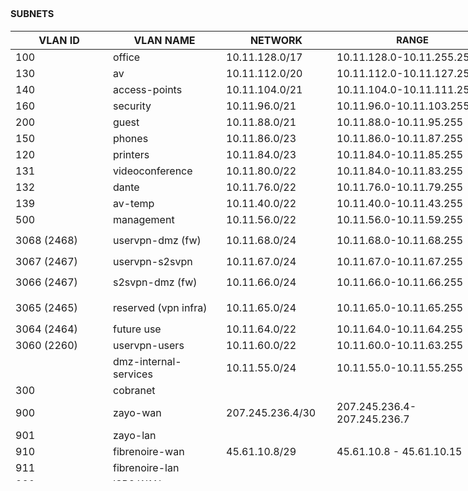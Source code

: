 <h2><strong><span style="font-size: 11pt;">SUBNETS</span></strong></h2>
<table style="height: 720px; width: 983px; margin-left: auto; margin-right: auto;">
<thead>
<tr style="height: 21px;">
<th style="width: 140px; height: 21px; text-align: center;">VLAN ID</th>
<th style="width: 165px; height: 21px; text-align: center;">VLAN NAME</th>
<th style="width: 161px; height: 21px; text-align: center;">NETWORK</th>
<th style="width: 242px; height: 21px; text-align: center;"><span style="font-size: 11pt;">RANGE</span></th>
<th style="width: 77px; height: 21px; text-align: center;">HOSTS</th>
</tr>
</thead>
<tbody>
<tr style="height: 21px;">
<td data-sheets-value="{&quot;1&quot;:3,&quot;3&quot;:100}" style="width: 140px; height: 21px;">100</td>
<td data-sheets-value="{&quot;1&quot;:2,&quot;2&quot;:&quot;office&quot;}" style="width: 165px; height: 21px;">office</td>
<td data-sheets-value="{&quot;1&quot;:2,&quot;2&quot;:&quot;10.11.128.0/17&quot;}" style="width: 161px; height: 21px;">10.11.128.0/17</td>
<td data-sheets-value="{&quot;1&quot;:2,&quot;2&quot;:&quot;10.11.128.0-10.11.255.255&quot;}" style="width: 242px; height: 21px;">10.11.128.0-10.11.255.255</td>
<td data-sheets-value="{&quot;1&quot;:3,&quot;3&quot;:32766}" style="width: 77px; height: 21px;">32766</td>
</tr>
<tr style="height: 21px;">
<td data-sheets-value="{&quot;1&quot;:3,&quot;3&quot;:130}" style="width: 140px; height: 21px;">130</td>
<td data-sheets-value="{&quot;1&quot;:2,&quot;2&quot;:&quot;av &quot;}" style="width: 165px; height: 21px;">av</td>
<td data-sheets-value="{&quot;1&quot;:2,&quot;2&quot;:&quot;10.11.112.0/20&quot;}" style="width: 161px; height: 21px;">10.11.112.0/20</td>
<td data-sheets-value="{&quot;1&quot;:2,&quot;2&quot;:&quot;10.11.112.0-10.11.127.255&quot;}" style="width: 242px; height: 21px;">10.11.112.0-10.11.127.255</td>
<td data-sheets-value="{&quot;1&quot;:3,&quot;3&quot;:4096}" style="width: 77px; height: 21px;">4096</td>
</tr>
<tr style="height: 21px;">
<td data-sheets-value="{&quot;1&quot;:3,&quot;3&quot;:140}" style="width: 140px; height: 21px;">140</td>
<td data-sheets-value="{&quot;1&quot;:2,&quot;2&quot;:&quot;access-points&quot;}" style="width: 165px; height: 21px;">access-points</td>
<td data-sheets-value="{&quot;1&quot;:2,&quot;2&quot;:&quot;10.11.104.0/21&quot;}" style="width: 161px; height: 21px;">10.11.104.0/21</td>
<td data-sheets-value="{&quot;1&quot;:2,&quot;2&quot;:&quot;10.11.104.0-10.11.111.255&quot;}" style="width: 242px; height: 21px;">10.11.104.0-10.11.111.255</td>
<td data-sheets-value="{&quot;1&quot;:3,&quot;3&quot;:2046}" style="width: 77px; height: 21px;">2046</td>
</tr>
<tr style="height: 21px;">
<td data-sheets-value="{&quot;1&quot;:3,&quot;3&quot;:160}" style="width: 140px; height: 21px;">160</td>
<td data-sheets-value="{&quot;1&quot;:2,&quot;2&quot;:&quot;security&quot;}" style="width: 165px; height: 21px;">security</td>
<td data-sheets-value="{&quot;1&quot;:2,&quot;2&quot;:&quot;10.11.96.0/21&quot;}" style="width: 161px; height: 21px;">10.11.96.0/21</td>
<td data-sheets-value="{&quot;1&quot;:2,&quot;2&quot;:&quot;10.11.96.0-10.11.103.255&quot;}" style="width: 242px; height: 21px;">10.11.96.0-10.11.103.255</td>
<td data-sheets-value="{&quot;1&quot;:3,&quot;3&quot;:2046}" style="width: 77px; height: 21px;">2046</td>
</tr>
<tr style="height: 21px;">
<td data-sheets-value="{&quot;1&quot;:3,&quot;3&quot;:200}" style="width: 140px; height: 21px;">200</td>
<td data-sheets-value="{&quot;1&quot;:2,&quot;2&quot;:&quot;guest&quot;}" style="width: 165px; height: 21px;">guest</td>
<td data-sheets-value="{&quot;1&quot;:2,&quot;2&quot;:&quot;10.11.88.0/21&quot;}" style="width: 161px; height: 21px;">10.11.88.0/21</td>
<td data-sheets-value="{&quot;1&quot;:2,&quot;2&quot;:&quot;10.11.88.0-10.11.95.255&quot;}" style="width: 242px; height: 21px;">10.11.88.0-10.11.95.255</td>
<td data-sheets-value="{&quot;1&quot;:3,&quot;3&quot;:2046}" style="width: 77px; height: 21px;">2046</td>
</tr>
<tr style="height: 21px;">
<td data-sheets-value="{&quot;1&quot;:3,&quot;3&quot;:150}" style="width: 140px; height: 21px;">150</td>
<td data-sheets-value="{&quot;1&quot;:2,&quot;2&quot;:&quot;phones&quot;}" style="width: 165px; height: 21px;">phones</td>
<td data-sheets-value="{&quot;1&quot;:2,&quot;2&quot;:&quot;10.11.86.0/23&quot;}" style="width: 161px; height: 21px;">10.11.86.0/23</td>
<td data-sheets-value="{&quot;1&quot;:2,&quot;2&quot;:&quot;10.11.86.0-10.11.87.255&quot;}" style="width: 242px; height: 21px;">10.11.86.0-10.11.87.255</td>
<td data-sheets-value="{&quot;1&quot;:3,&quot;3&quot;:510}" style="width: 77px; height: 21px;">510</td>
</tr>
<tr style="height: 21px;">
<td data-sheets-value="{&quot;1&quot;:3,&quot;3&quot;:120}" style="width: 140px; height: 21px;">120</td>
<td data-sheets-value="{&quot;1&quot;:2,&quot;2&quot;:&quot;printers&quot;}" style="width: 165px; height: 21px;">printers</td>
<td data-sheets-value="{&quot;1&quot;:2,&quot;2&quot;:&quot;10.11.84.0/23&quot;}" style="width: 161px; height: 21px;">10.11.84.0/23</td>
<td data-sheets-value="{&quot;1&quot;:2,&quot;2&quot;:&quot;10.11.84.0-10.11.85.255&quot;}" style="width: 242px; height: 21px;">10.11.84.0-10.11.85.255</td>
<td data-sheets-value="{&quot;1&quot;:3,&quot;3&quot;:510}" style="width: 77px; height: 21px;">510</td>
</tr>
<tr style="height: 21px;">
<td data-sheets-value="{&quot;1&quot;:3,&quot;3&quot;:131}" style="width: 140px; height: 21px;">131</td>
<td data-sheets-value="{&quot;1&quot;:2,&quot;2&quot;:&quot;videoconference&quot;}" style="width: 165px; height: 21px;">videoconference</td>
<td data-sheets-value="{&quot;1&quot;:2,&quot;2&quot;:&quot;10.11.80.0/22&quot;}" style="width: 161px; height: 21px;">10.11.80.0/22</td>
<td data-sheets-value="{&quot;1&quot;:2,&quot;2&quot;:&quot;10.11.84.0-10.11.83.255&quot;}" style="width: 242px; height: 21px;">10.11.84.0-10.11.83.255</td>
<td data-sheets-value="{&quot;1&quot;:3,&quot;3&quot;:1022}" style="width: 77px; height: 21px;">1022</td>
</tr>
<tr style="height: 21px;">
<td data-sheets-value="{&quot;1&quot;:3,&quot;3&quot;:132}" style="width: 140px; height: 21px;">132</td>
<td data-sheets-value="{&quot;1&quot;:2,&quot;2&quot;:&quot;dante&quot;}" style="width: 165px; height: 21px;">dante</td>
<td data-sheets-value="{&quot;1&quot;:2,&quot;2&quot;:&quot;10.11.76.0/22&quot;}" style="width: 161px; height: 21px;">10.11.76.0/22</td>
<td data-sheets-value="{&quot;1&quot;:2,&quot;2&quot;:&quot;10.11.76.0-10.11.79.255&quot;}" style="width: 242px; height: 21px;">10.11.76.0-10.11.79.255</td>
<td data-sheets-value="{&quot;1&quot;:3,&quot;3&quot;:1022}" style="width: 77px; height: 21px;">1022</td>
</tr>
<tr style="height: 21px;">
<td data-sheets-value="{&quot;1&quot;:3,&quot;3&quot;:139}" style="width: 140px; height: 21px;">139</td>
<td data-sheets-value="{&quot;1&quot;:2,&quot;2&quot;:&quot;av-temp&quot;}" style="width: 165px; height: 21px;">av-temp</td>
<td data-sheets-value="{&quot;1&quot;:2,&quot;2&quot;:&quot;10.11.40.0/22&quot;}" style="width: 161px; height: 21px;">10.11.40.0/22</td>
<td data-sheets-value="{&quot;1&quot;:2,&quot;2&quot;:&quot;10.11.40.0-10.11.43.255&quot;}" style="width: 242px; height: 21px;">10.11.40.0-10.11.43.255</td>
<td data-sheets-value="{&quot;1&quot;:3,&quot;3&quot;:1022}" style="width: 77px; height: 21px;">1022</td>
</tr>
<tr style="height: 21px;">
<td data-sheets-value="{&quot;1&quot;:3,&quot;3&quot;:500}" style="width: 140px; height: 21px;">500</td>
<td data-sheets-value="{&quot;1&quot;:2,&quot;2&quot;:&quot;management&quot;}" style="width: 165px; height: 21px;">management</td>
<td data-sheets-value="{&quot;1&quot;:2,&quot;2&quot;:&quot;10.11.56.0/22&quot;}" style="width: 161px; height: 21px;">10.11.56.0/22</td>
<td data-sheets-value="{&quot;1&quot;:2,&quot;2&quot;:&quot;10.11.56.0-10.11.59.255&quot;}" style="width: 242px; height: 21px;">10.11.56.0-10.11.59.255</td>
<td data-sheets-value="{&quot;1&quot;:3,&quot;3&quot;:1022}" style="width: 77px; height: 21px;">1022</td>
</tr>
<tr style="height: 41px;">
<td data-sheets-value="{&quot;1&quot;:2,&quot;2&quot;:&quot;3068 (2468)&quot;}" style="width: 140px; height: 41px;">3068 (2468)</td>
<td data-sheets-value="{&quot;1&quot;:2,&quot;2&quot;:&quot;uservpn-dmz (fw)&quot;}" style="width: 165px; height: 41px;">uservpn-dmz (fw)</td>
<td data-sheets-value="{&quot;1&quot;:2,&quot;2&quot;:&quot;10.11.68.0/24&quot;}" style="width: 161px; height: 41px;">10.11.68.0/24</td>
<td data-sheets-value="{&quot;1&quot;:2,&quot;2&quot;:&quot;10.11.68.0-10.11.68.255&quot;}" style="width: 242px; height: 41px;">10.11.68.0-10.11.68.255</td>
<td data-sheets-value="{&quot;1&quot;:3,&quot;3&quot;:254}" style="width: 77px; height: 41px;">254</td>
</tr>
<tr style="height: 21px;">
<td data-sheets-value="{&quot;1&quot;:2,&quot;2&quot;:&quot;3067 (2467)&quot;}" style="width: 140px; height: 21px;">3067 (2467)</td>
<td data-sheets-value="{&quot;1&quot;:2,&quot;2&quot;:&quot;uservpn-s2svpn&quot;}" style="width: 165px; height: 21px;">uservpn-s2svpn</td>
<td data-sheets-value="{&quot;1&quot;:2,&quot;2&quot;:&quot;10.11.67.0/24&quot;}" style="width: 161px; height: 21px;">10.11.67.0/24</td>
<td data-sheets-value="{&quot;1&quot;:2,&quot;2&quot;:&quot;10.11.67.0-10.11.67.255&quot;}" style="width: 242px; height: 21px;">10.11.67.0-10.11.67.255</td>
<td data-sheets-value="{&quot;1&quot;:3,&quot;3&quot;:254}" style="width: 77px; height: 21px;">254</td>
</tr>
<tr style="height: 41px;">
<td data-sheets-value="{&quot;1&quot;:2,&quot;2&quot;:&quot;3066 (2467)&quot;}" style="width: 140px; height: 41px;">3066 (2467)</td>
<td data-sheets-value="{&quot;1&quot;:2,&quot;2&quot;:&quot;s2svpn-dmz (fw)&quot;}" style="width: 165px; height: 41px;">s2svpn-dmz (fw)</td>
<td data-sheets-value="{&quot;1&quot;:2,&quot;2&quot;:&quot;10.11.66.0/24&quot;}" style="width: 161px; height: 41px;">10.11.66.0/24</td>
<td data-sheets-value="{&quot;1&quot;:2,&quot;2&quot;:&quot;10.11.66.0-10.11.66.255&quot;}" style="width: 242px; height: 41px;">10.11.66.0-10.11.66.255</td>
<td data-sheets-value="{&quot;1&quot;:3,&quot;3&quot;:254}" style="width: 77px; height: 41px;">254</td>
</tr>
<tr style="height: 41px;">
<td data-sheets-value="{&quot;1&quot;:2,&quot;2&quot;:&quot;3065 (2465)&quot;}" style="width: 140px; height: 41px;">3065 (2465)</td>
<td data-sheets-value="{&quot;1&quot;:2,&quot;2&quot;:&quot;reserved (vpn infra)&quot;}" style="width: 165px; height: 41px;">reserved (vpn infra)</td>
<td data-sheets-value="{&quot;1&quot;:2,&quot;2&quot;:&quot;10.11.65.0/24&quot;}" style="width: 161px; height: 41px;">10.11.65.0/24</td>
<td data-sheets-value="{&quot;1&quot;:2,&quot;2&quot;:&quot;10.11.65.0-10.11.65.255&quot;}" style="width: 242px; height: 41px;">10.11.65.0-10.11.65.255</td>
<td data-sheets-value="{&quot;1&quot;:3,&quot;3&quot;:254}" style="width: 77px; height: 41px;">254</td>
</tr>
<tr style="height: 21px;">
<td data-sheets-value="{&quot;1&quot;:2,&quot;2&quot;:&quot;3064 (2464)&quot;}" style="width: 140px; height: 21px;">3064 (2464)</td>
<td data-sheets-value="{&quot;1&quot;:2,&quot;2&quot;:&quot;future use&quot;}" style="width: 165px; height: 21px;">future use</td>
<td data-sheets-value="{&quot;1&quot;:2,&quot;2&quot;:&quot;10.11.64.0/22&quot;}" style="width: 161px; height: 21px;">10.11.64.0/22</td>
<td data-sheets-value="{&quot;1&quot;:2,&quot;2&quot;:&quot;10.11.64.0-10.11.64.255&quot;}" style="width: 242px; height: 21px;">10.11.64.0-10.11.64.255</td>
<td data-sheets-value="{&quot;1&quot;:3,&quot;3&quot;:254}" style="width: 77px; height: 21px;">254</td>
</tr>
<tr style="height: 21px;">
<td data-sheets-value="{&quot;1&quot;:2,&quot;2&quot;:&quot;3060 (2260)&quot;}" style="width: 140px; height: 21px;">3060 (2260)</td>
<td data-sheets-value="{&quot;1&quot;:2,&quot;2&quot;:&quot;uservpn-users&quot;}" style="width: 165px; height: 21px;">uservpn-users</td>
<td data-sheets-value="{&quot;1&quot;:2,&quot;2&quot;:&quot;10.11.60.0/22&quot;}" style="width: 161px; height: 21px;">10.11.60.0/22</td>
<td data-sheets-value="{&quot;1&quot;:2,&quot;2&quot;:&quot;10.11.60.0-10.11.63.255&quot;}" style="width: 242px; height: 21px;">10.11.60.0-10.11.63.255</td>
<td data-sheets-value="{&quot;1&quot;:3,&quot;3&quot;:1022}" style="width: 77px; height: 21px;">1022</td>
</tr>
<tr style="height: 41px;">
<td style="width: 140px; height: 41px;"></td>
<td data-sheets-value="{&quot;1&quot;:2,&quot;2&quot;:&quot;dmz-internal-services&quot;}" style="width: 165px; height: 41px;">dmz-internal-services</td>
<td data-sheets-value="{&quot;1&quot;:2,&quot;2&quot;:&quot;10.11.55.0/24&quot;}" style="width: 161px; height: 41px;">10.11.55.0/24</td>
<td data-sheets-value="{&quot;1&quot;:2,&quot;2&quot;:&quot;10.11.55.0-10.11.55.255&quot;}" style="width: 242px; height: 41px;">10.11.55.0-10.11.55.255</td>
<td data-sheets-value="{&quot;1&quot;:3,&quot;3&quot;:254}" style="width: 77px; height: 41px;">254</td>
</tr>
<tr style="height: 21px;">
<td data-sheets-value="{&quot;1&quot;:3,&quot;3&quot;:300}" style="width: 140px; height: 21px;">300</td>
<td data-sheets-value="{&quot;1&quot;:2,&quot;2&quot;:&quot;cobranet&quot;}" style="width: 165px; height: 21px;">cobranet</td>
<td style="width: 161px; height: 21px;"></td>
<td style="width: 242px; height: 21px;"></td>
<td style="width: 77px; height: 21px;"></td>
</tr>
<tr style="height: 21px;">
<td data-sheets-value="{&quot;1&quot;:3,&quot;3&quot;:900}" style="width: 140px; height: 21px;">900</td>
<td data-sheets-value="{&quot;1&quot;:2,&quot;2&quot;:&quot;zayo-wan&quot;}" style="width: 165px; height: 21px;">zayo-wan</td>
<td style="width: 161px; height: 21px;">207.245.236.4/30</td>
<td style="width: 242px; height: 21px;">207.245.236.4-207.245.236.7</td>
<td style="width: 77px; height: 21px;">2</td>
</tr>
<tr style="height: 21px;">
<td data-sheets-value="{&quot;1&quot;:3,&quot;3&quot;:901}" style="width: 140px; height: 21px;">901</td>
<td data-sheets-value="{&quot;1&quot;:2,&quot;2&quot;:&quot;zayo-lan&quot;}" style="width: 165px; height: 21px;">zayo-lan</td>
<td style="width: 161px; height: 21px;"></td>
<td style="width: 242px; height: 21px;"></td>
<td style="width: 77px; height: 21px;">6</td>
</tr>
<tr style="height: 21px;">
<td data-sheets-value="{&quot;1&quot;:3,&quot;3&quot;:910}" style="width: 140px; height: 21px;">910</td>
<td data-sheets-value="{&quot;1&quot;:2,&quot;2&quot;:&quot;fibrenoire-wan&quot;}" style="width: 165px; height: 21px;">fibrenoire-wan</td>
<td style="width: 161px; height: 21px;"><span>45.61.10.8/29</span></td>
<td style="width: 242px; height: 21px;"><span>45.61.10.8 - 45.61.10.15</span></td>
<td style="width: 77px; height: 21px;">6</td>
</tr>
<tr style="height: 21px;">
<td data-sheets-value="{&quot;1&quot;:3,&quot;3&quot;:911}" style="width: 140px; height: 21px;">911</td>
<td data-sheets-value="{&quot;1&quot;:2,&quot;2&quot;:&quot;fibrenoire-lan&quot;}" style="width: 165px; height: 21px;">fibrenoire-lan</td>
<td style="width: 161px; height: 21px;"></td>
<td style="width: 242px; height: 21px;"></td>
<td style="width: 77px; height: 21px;"></td>
</tr>
<tr style="height: 21px;">
<td data-sheets-value="{&quot;1&quot;:3,&quot;3&quot;:920}" style="width: 140px; height: 21px;">920</td>
<td data-sheets-value="{&quot;1&quot;:2,&quot;2&quot;:&quot;ISP3 WAN&quot;}" style="width: 165px; height: 21px;">ISP3 WAN</td>
<td style="width: 161px; height: 21px;"></td>
<td style="width: 242px; height: 21px;"></td>
<td style="width: 77px; height: 21px;"></td>
</tr>
<tr style="height: 21px;">
<td data-sheets-value="{&quot;1&quot;:3,&quot;3&quot;:921}" style="width: 140px; height: 21px;">921</td>
<td data-sheets-value="{&quot;1&quot;:2,&quot;2&quot;:&quot;ISP3 LAN&quot;}" style="width: 165px; height: 21px;">ISP3 LAN</td>
<td style="width: 161px; height: 21px;"></td>
<td style="width: 242px; height: 21px;"></td>
<td style="width: 77px; height: 21px;"></td>
</tr>
</tbody>
</table>
<p>&nbsp;</p>
